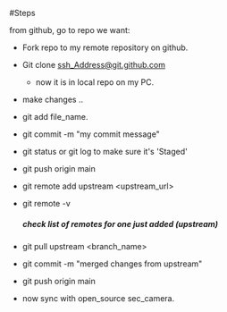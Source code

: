 #Steps

from github, go to repo we want:

* Fork repo to my remote repository on github.
* Git clone <ssh_Address@git.github.com>
    - now it is in local repo on my PC.
* make changes ..
* git add file_name.<EXT>
* git commit -m "my commit message"
* git status or git log to make sure it's 'Staged'
* git push origin main
* git remote add upstream <upstream_url>
* git remote -v
    ##### check list of remotes for one just added (upstream)
* git pull upstream <branch_name>
* git commit -m "merged changes from upstream"
* git push origin main

* now sync with open_source sec_camera.